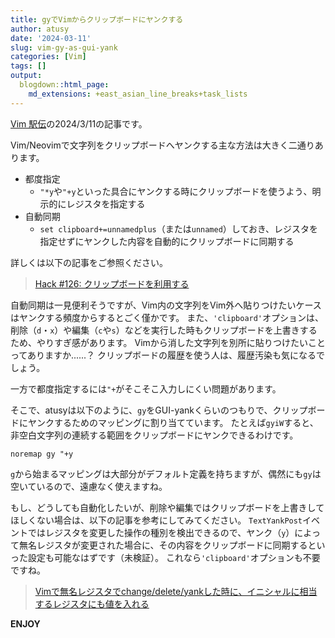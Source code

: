 ```yaml
---
title: gyでVimからクリップボードにヤンクする
author: atusy
date: '2024-03-11'
slug: vim-gy-as-gui-yank
categories: [Vim]
tags: []
output:
  blogdown::html_page:
    md_extensions: +east_asian_line_breaks+task_lists
---
```


[Vim 駅伝](https://vim-jp.org/ekiden/)の2024/3/11の記事です。

Vim/Neovimで文字列をクリップボードへヤンクする主な方法は大きく二通りあります。

-   都度指定
    -   `"*y`や`"+y`といった具合にヤンクする時にクリップボードを使うよう、明示的にレジスタを指定する
-   自動同期
    -   `set clipboard+=unnamedplus`（または`unnamed`）しておき、レジスタを指定せずにヤンクした内容を自動的にクリップボードに同期する

詳しくは以下の記事をご参照ください。

> [Hack #126: クリップボードを利用する](https://vim-jp.org/vim-users-jp/2010/02/21/Hack-126.html)

自動同期は一見便利そうですが、Vim内の文字列をVim外へ貼りつけたいケースはヤンクする頻度からするとごく僅かです。
また、`'clipboard'`オプションは、削除（`d`・`x`）や編集（`c`や`s`）などを実行した時もクリップボードを上書きするため、やりすぎ感があります。
Vimから消した文字列を別所に貼りつけたいことってありますか......？
クリップボードの履歴を使う人は、履歴汚染も気になるでしょう。

一方で都度指定するには`"+`がそこそこ入力しにくい問題があります。

そこで、atusyは以下のように、`gy`をGUI-yankくらいのつもりで、クリップボードにヤンクするためのマッピングに割り当てています。
たとえば`gyiW`すると、非空白文字列の連続する範囲をクリップボードにヤンクできるわけです。

``` vim
noremap gy "+y
```

`g`から始まるマッピングは大部分がデフォルト定義を持ちますが、偶然にも`gy`は空いているので、遠慮なく使えますね。

もし、どうしても自動化したいが、削除や編集ではクリップボードを上書きしてほしくない場合は、以下の記事を参考にしてみてください。
`TextYankPost`イベントではレジスタを変更した操作の種別を検出できるので、ヤンク（`y`）によって無名レジスタが変更された場合に、その内容をクリップボードに同期するといった設定も可能なはずです（未検証）。
これなら`'clipboard'`オプションも不要ですね。

> [Vimで無名レジスタでchange/delete/yankした時に、イニシャルに相当するレジスタにも値を入れる](https://blog.atusy.net/2023/12/17/vim-easy-to-remember-regnames/)

**ENJOY**
